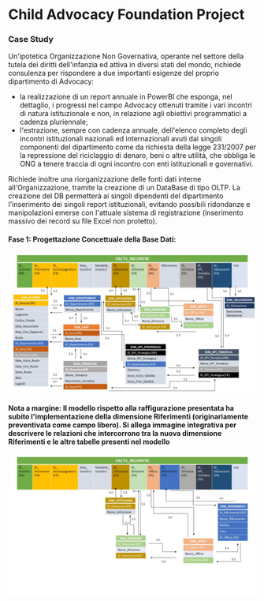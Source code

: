 # Child Advocacy Foundation Project

### Case Study

Un'ipotetica Organizzazione Non Governativa, operante nel settore della tutela dei diritti dell'infanzia ed attiva in diversi stati del mondo, richiede consulenza per rispondere a due importanti esigenze del proprio dipartimento di Advocacy:

- la realizzazione di un report annuale in PowerBI che esponga, nel dettaglio, i progressi nel campo Advocacy ottenuti tramite i vari incontri di natura istituzionale e non, in relazione agli obiettivi programmatici a cadenza pluriennale;
- l'estrazione, sempre con cadenza annuale, dell'elenco completo degli incontri istituzionali nazionali ed internazionali avuti dai singoli componenti del dipartimento come da richiesta della legge 231/2007 per la repressione del riciclaggio di denaro, beni o altre utilità, che obbliga le ONG a tenere traccia di ogni incontro con enti istituzionali e governativi.

Richiede inoltre una riorganizzazione delle fonti dati interne all'Organizzazione, tramite la creazione di un DataBase di tipo OLTP.
La creazione del DB permetterà ai singoli dipendenti del dipartimento l'inserimento dei singoli report istituzionali, evitando possibili ridondanze e manipolazioni emerse con l'attuale sistema di registrazione (inserimento massivo dei record su file Excel non protetto).

#### Fase 1: Progettazione Concettuale della Base Dati: 

![alt text](https://github.com/simonepetrini/Child-Advocacy-Foundation-Project/blob/main/Progettazione%20Concettuale.jpg)

#### Nota a margine: Il modello rispetto alla raffigurazione presentata ha subito l'implementazione della dimensione Riferimenti (originariamente preventivata come campo libero). Si allega immagine integrativa per descrivere le relazioni che intercorrono tra la nuova dimensione Riferimenti e le altre tabelle presenti nel modello

![alt text](https://github.com/simonepetrini/Child-Advocacy-Foundation-Project/blob/main/Progettazione%20Concettuale2.jpg)
